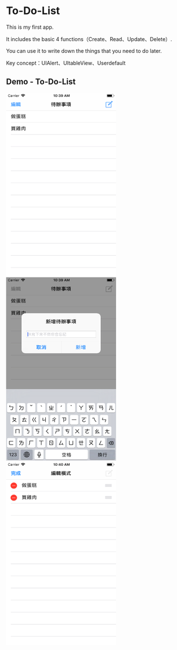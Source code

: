# To-Do-List
This is my first app.

It includes the basic 4 functions（Create、Read、Update、Delete）.

You can use it to write down the things that you need to do later.

Key concept：UIAlert、UItableView、Userdefault

## Demo - To-Do-List

<img src="https://github.com/yuyuma17/To-Do-List/blob/master/Demo/d1.png?raw=true" width="300" height="500"> <img src="https://github.com/yuyuma17/To-Do-List/blob/master/Demo/d2.png?raw=true" width="300" height="500"> <img src="https://github.com/yuyuma17/To-Do-List/blob/master/Demo/d3.png?raw=true" width="300" height="500">
